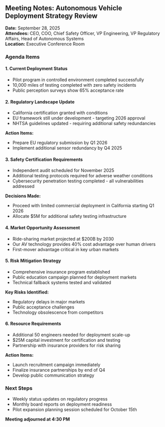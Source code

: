 ## Meeting Notes: Autonomous Vehicle Deployment Strategy Review

**Date:** September 28, 2025  
**Attendees:** CEO, COO, Chief Safety Officer, VP Engineering, VP Regulatory Affairs, Head of Autonomous Systems  
**Location:** Executive Conference Room  

### Agenda Items

#### 1. Current Deployment Status
- Pilot program in controlled environment completed successfully
- 10,000 miles of testing completed with zero safety incidents
- Public perception surveys show 65% acceptance rate

#### 2. Regulatory Landscape Update
- California certification granted with conditions
- EU framework still under development - targeting 2026 approval
- NHTSA guidelines updated - requiring additional safety redundancies

**Action Items:**
- Prepare EU regulatory submission by Q1 2026
- Implement additional sensor redundancy by Q4 2025

#### 3. Safety Certification Requirements
- Independent audit scheduled for November 2025
- Additional testing protocols required for adverse weather conditions
- Cybersecurity penetration testing completed - all vulnerabilities addressed

**Decisions Made:**
- Proceed with limited commercial deployment in California starting Q1 2026
- Allocate $5M for additional safety testing infrastructure

#### 4. Market Opportunity Assessment
- Ride-sharing market projected at $200B by 2030
- Our AV technology provides 40% cost advantage over human drivers
- First-mover advantage critical in key urban markets

#### 5. Risk Mitigation Strategy
- Comprehensive insurance program established
- Public education campaign planned for deployment markets
- Technical fallback systems tested and validated

**Key Risks Identified:**
- Regulatory delays in major markets
- Public acceptance challenges
- Technology obsolescence from competitors

#### 6. Resource Requirements
- Additional 50 engineers needed for deployment scale-up
- $25M capital investment for certification and testing
- Partnership with insurance providers for risk sharing

**Action Items:**
- Launch recruitment campaign immediately
- Finalize insurance partnerships by end of Q4
- Develop public communication strategy

### Next Steps
- Weekly status updates on regulatory progress
- Monthly board reports on deployment readiness
- Pilot expansion planning session scheduled for October 15th

**Meeting adjourned at 4:30 PM**